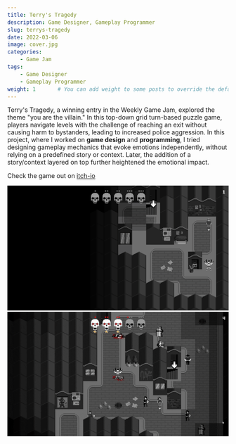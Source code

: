 ```yaml
---
title: Terry's Tragedy
description: Game Designer, Gameplay Programmer
slug: terrys-tragedy
date: 2022-03-06
image: cover.jpg
categories:
    - Game Jam
tags:
    - Game Designer
    - Gameplay Programmer
weight: 1       # You can add weight to some posts to override the default sorting (date descending)
---
```


Terry's Tragedy, a winning entry in the Weekly Game Jam, explored the theme "you are the villain." In this top-down grid turn-based puzzle game, players navigate levels with the challenge of reaching an exit without causing harm to bystanders, leading to increased police aggression. In this project, where I worked on **game design** and **programming**, I tried designing gameplay mechanics that evoke emotions independently, without relying on a predefined story or context. Later, the addition of a story/context layered on top further heightened the emotional impact.

Check the game out on [itch-io](https://nabonabo.itch.io/terrys-tragedy)

![Gif](tt1.gif) ![Gif](tt2.gif)
